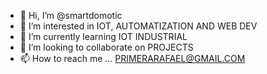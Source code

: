 - 👋 Hi, I’m @smartdomotic
- 👀 I’m interested in IOT, AUTOMATIZATION AND WEB DEV
- 🌱 I’m currently learning IOT INDUSTRIAL
- 💞️ I’m looking to collaborate on PROJECTS
- 📫 How to reach me ... PRIMERARAFAEL@GMAIL.COM

<!---
smartdomotic/smartdomotic is a ✨ special ✨ repository because its `README.md` (this file) appears on your GitHub profile.
You can click the Preview link to take a look at your changes.
--->
